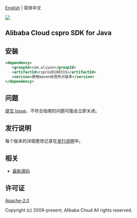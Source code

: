 [English](README.md) | 简体中文

![](https://aliyunsdk-pages.alicdn.com/icons/AlibabaCloud.svg)

## Alibaba Cloud cspro SDK for Java

## 安装

```xml
<dependency>
   <groupId>com.aliyun</groupId>
   <artifactId>cspro20180315</artifactId>
   <version>使用maven标签所示版本</version>
</dependency>
```

## 问题

[提交 Issue](https://github.com/aliyun/alibabacloud-sdk/issues/new)，不符合指南的问题可能会立即关闭。

## 发行说明

每个版本的详细更改记录在[发行说明](./ChangeLog.txt)中。

## 相关

- [最新源码](https://github.com/aliyun/alibabacloud-sdk/tree/master/java)

## 许可证

[Apache-2.0](http://www.apache.org/licenses/LICENSE-2.0)

Copyright (c) 2009-present, Alibaba Cloud All rights reserved.
